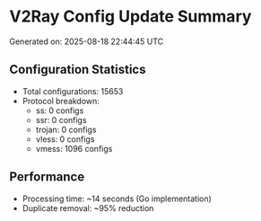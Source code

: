 # V2Ray Config Update Summary
Generated on: 2025-08-18 22:44:45 UTC

## Configuration Statistics
- Total configurations: 15653
- Protocol breakdown:
  - ss: 0 configs
  - ssr: 0 configs
  - trojan: 0 configs
  - vless: 0 configs
  - vmess: 1096 configs

## Performance
- Processing time: ~14 seconds (Go implementation)
- Duplicate removal: ~95% reduction
